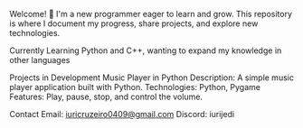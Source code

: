 Welcome! 👋 I'm a new programmer eager to learn and grow. This repository is where I document my progress, share projects, and explore new technologies.

Currently Learning Python and C++, wanting to expand my knowledge in other languages 


Projects in Development
Music Player in Python
Description: A simple music player application built with Python.
Technologies: Python, Pygame
Features: Play, pause, stop, and control the volume.


Contact
Email: iuricruzeiro0409@gmail.com
Discord: iurijedi
